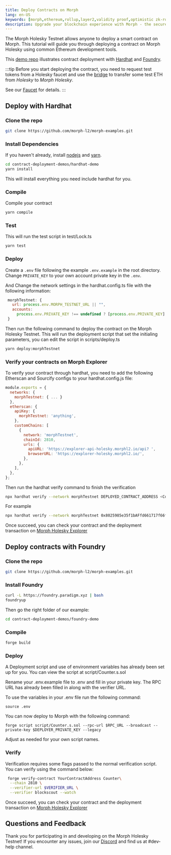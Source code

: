 ```yaml
---
title: Deploy Contracts on Morph
lang: en-US
keywords: [morph,ethereum,rollup,layer2,validity proof,optimistic zk-rollup]
description: Upgrade your blockchain experience with Morph - the secure decentralized, cost0efficient, and high-performing optimistic zk-rollup solution. Try it now!
---
```




The Morph Holesky Testnet allows anyone to deploy a smart contract on Morph. This tutorial will guide you through deploying a contract on Morph Holesky using common Ethereum development tools.

This [demo repo](https://github.com/morph-l2/morph-examples/tree/main/contract-deployment-demos) illustrates contract deployment with [Hardhat](https://hardhat.org/) and [Foundry](https://github.com/foundry-rs/foundry).

:::tip
  Before you start deploying the contract, you need to request test tokens from a Holesky faucet and use the
  [bridge](https://bridge-holesky.morphl2.io) to transfer some test ETH from _Holesky_ to _Morph Holesky_. 
  
  See our [Faucet](../../quick-start/3-faucet.md) for details.
:::

<!--

## Deploy contracts with Remix

-->


## Deploy with Hardhat

### Clone the repo

```bash
git clone https://github.com/morph-l2/morph-examples.git
```

### Install Dependencies

If you haven't already, install [nodejs](https://nodejs.org/en/download/) and [yarn](https://classic.yarnpkg.com/lang/en/docs/install).

```bash
cd contract-deployment-demos/hardhat-demo
yarn install
```
This will install everything you need include hardhat for you.


### Compile

Compile your contract

```bash
yarn compile
```

### Test

This will run the test script in test/Lock.ts

```bash
yarn test
```

### Deploy

 Create a `.env` file following the example `.env.example` in the root directory. Change `PRIVATE_KEY` to your own account private key in the `.env`.

 And Change the network settings in the hardhat.config.ts file with the following information:

   ```javascript
    morphTestnet: {
      url: process.env.MORPH_TESTNET_URL || "",
      accounts:
        process.env.PRIVATE_KEY !== undefined ? [process.env.PRIVATE_KEY] : [],
    }
   ```
Then run the following command to deploy the contract on the Morph Holesky Testnet. This will run the deployment script that set the initialing parameters, you can edit the script in scripts/deploy.ts

```bash
yarn deploy:morphTestnet
```

### Verify your contracts on Morph Explorer

To verify your contract through hardhat, you need to add the following Etherscan and Sourcify configs to your hardhat.config.js file:

```javascript
module.exports = {
  networks: {
    morphTestnet: { ... }
  },
  etherscan: {
    apiKey: {
      morphTestnet: 'anything',
    },
    customChains: [
      {
        network: 'morphTestnet',
        chainId: 2810,
        urls: {
          apiURL: 'https://explorer-api-holesky.morphl2.io/api? ',
          browserURL: 'https://explorer-holesky.morphl2.io/',
        },
      },
    ],
  },
};
```
Then run the hardhat verify command to finish the verification

```bash
npx hardhat verify --network morphTestnet DEPLOYED_CONTRACT_ADDRESS <ConstructorParameter>
```

For example

```bash
npx hardhat verify --network morphTestnet 0x8025985e35f1bAFfd661717f66fC5a434417448E '0.00001'
```


Once succeed, you can check your contract and the deployment transaction on [Morph Holesky Explorer](https://explorer-holesky.morphl2.io)
   

## Deploy contracts with Foundry

### Clone the repo

```bash
git clone https://github.com/morph-l2/morph-examples.git
```

### Install Foundry
```bash
curl -L https://foundry.paradigm.xyz | bash
foundryup
```

Then go the right folder of our example:

```bash
cd contract-deployment-demos/foundry-demo
```

### Compile

```bash
forge build
```
### Deploy

A Deployment script and use of environment variables has already been set up for you. You can view the script at script/Counter.s.sol

Rename your .env.example file to .env and fill in your private key. The RPC URL has already been filled in along with the verifier URL. 

To use the variables in your .env file run the following command: 

```shell
source .env
```

You can now deploy to Morph with the following command: 

```shell
forge script script/Counter.s.sol --rpc-url $RPC_URL --broadcast --private-key $DEPLOYER_PRIVATE_KEY --legacy
```

Adjust as needed for your own script names. 

### Verify 

Verification requires some flags passed to the normal verification script. You can verify using the command below:

```bash
 forge verify-contract YourContractAddress Counter\
  --chain 2810 \
  --verifier-url $VERIFIER_URL \
  --verifier blockscout --watch
```

Once succeed, you can check your contract and the deployment transaction on [Morph Holesky Explorer](https://explorer-holesky.morphl2.io)


## Questions and Feedback

Thank you for participating in and developing on the Morph Holesky Testnet! If you encounter any issues, join our [Discord](https://discord.com/invite/5SmG4yhzVZ) and find us at #dev-help channel.


